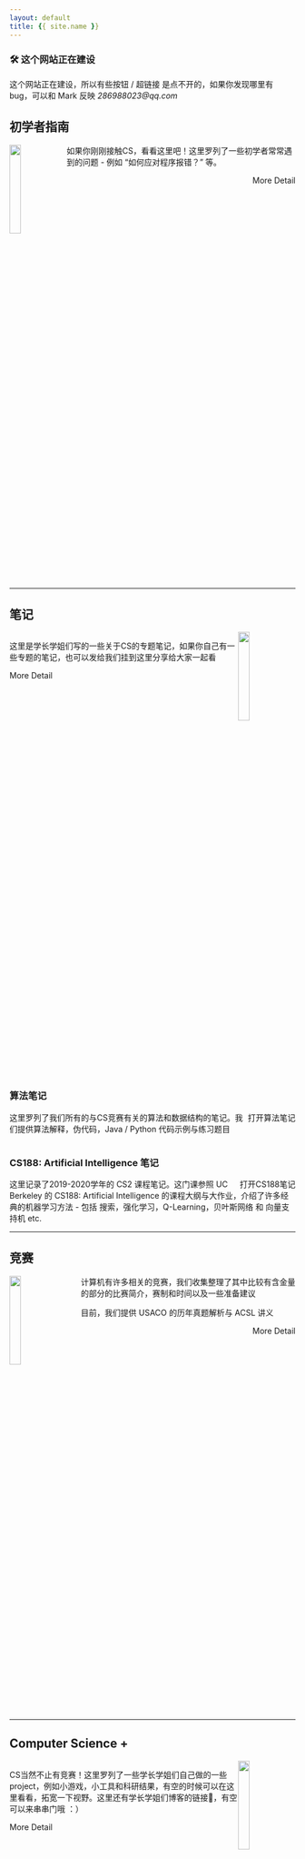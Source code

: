 ```yaml
---
layout: default
title: {{ site.name }}
---
```


<div class="info">
  <h3>🛠 这个网站正在建设</h3>
  <p>这个网站正在建设，所以有些按钮 / 超链接 是点不开的，如果你发现哪里有bug，可以和 Mark 反映 <em>286988023@qq.com</em> </p>
</div>

## 初学者指南
<img class="mainPage-img" src="{{ site.baseurl }}/assets/toBeginners.svg" height="20%" width="20%" style="float: left"/>

<p>如果你刚刚接触CS，看看这里吧！这里罗列了一些初学者常常遇到的问题 - 例如 “如何应对程序报错？” 等。</p>

<div class="main-button" style="float: right">More Detail</div>
<hr style="clear: both"/>

## 笔记
<div style="clear: both"></div>

<img class="mainPage-img" src="{{ site.baseurl }}/assets/notes.svg" height="20%" width="20%" style="float: right"/>
<p>这里是学长学姐们写的一些关于CS的专题笔记，如果你自己有一些专题的笔记，也可以发给我们挂到这里分享给大家一起看</p>
<!--<div class="main-button" style="float: left">More Detail</div>-->
<div class="main-button" style="float: left">More Detail</div>

<div style="clear: both"></div>

### 算法笔记
<div class="main-button" style="float: right">打开算法笔记</div>
<p>这里罗列了我们所有的与CS竞赛有关的算法和数据结构的笔记。我们提供算法解释，伪代码，Java / Python 代码示例与练习题目</p>
<div style="clear: both"></div>

### CS188: Artificial Intelligence 笔记
<div class="main-button" style="float: right" onClick="window.location.href='{{ site.baseurl }}/2021/02/25/CS188-Home.html'">打开CS188笔记</div>
<p>这里记录了2019-2020学年的 CS2 课程笔记。这门课参照 UC Berkeley 的 CS188: Artificial Intelligence 的课程大纲与大作业，介绍了许多经典的机器学习方法 - 包括 搜索，强化学习，Q-Learning，贝叶斯网络 和 向量支持机 etc.</p>

<hr style="clear: both"/>

## 竞赛
<img class="mainPage-img" src="{{ site.baseurl }}/assets/competition.svg" height="20%" width="20%" style="float: left; padding-right: 25px"/>
<p>计算机有许多相关的竞赛，我们收集整理了其中比较有含金量的部分的比赛简介，赛制和时间以及一些准备建议</p>
<p>目前，我们提供 USACO 的历年真题解析与 ACSL 讲义</p>
<div class="main-button" style="float: right" onClick="window.location.href='{{ site.baseurl }}/secondary-pages/2021/01/26/Competitions.html'">More Detail</div>
<hr style="clear: both"/>

## Computer Science +
<div style="clear: both"></div>
<img class="mainPage-img" src="{{ site.baseurl }}/assets/globe.svg" height="20%" width="20%" style="float: right"/>
<p>CS当然不止有竞赛！这里罗列了一些学长学姐们自己做的一些project，例如小游戏，小工具和科研结果，有空的时候可以在这里看看，拓宽一下视野。这里还有学长学姐们博客的链接🔗，有空可以来串串门哦 ：）</p>
<div class="main-button" style="float: left">More Detail</div>
<div style="clear: both"></div>

